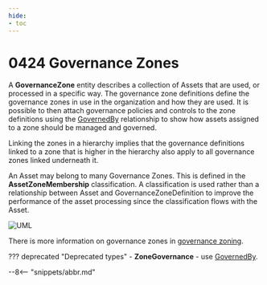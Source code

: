 ```yaml
---
hide:
- toc
---
```


<!-- SPDX-License-Identifier: CC-BY-4.0 -->
<!-- Copyright Contributors to the ODPi Egeria project. -->

# 0424 Governance Zones

A **GovernanceZone** entity describes a collection of Assets that are used, or processed in a specific way.
The governance zone definitions define the governance zones in use in the organization and
how they are used.  It is possible to then attach governance policies and controls to the zone
definitions using the [GovernedBy](0401-Governance-Definitions.md) relationship to show how assets assigned
to a zone should be managed and governed.

Linking the zones in a hierarchy implies that the governance definitions linked to a zone that is higher in
the hierarchy also apply to all governance zones linked underneath it.

An Asset may belong to many Governance Zones.  This is defined in the **AssetZoneMembership** classification.
A classification is used rather than a relationship between Asset and GovernanceZoneDefinition to improve
the performance of the asset processing since the classification flows with the Asset.

![UML](0424-Governance-Zones.svg)

There is more information on governance zones in [governance zoning](/features/governance-zoning/overview/).

??? deprecated "Deprecated types"
    - **ZoneGovernance** - use [GovernedBy](0401-Governance-Definitions.md).

--8<-- "snippets/abbr.md"